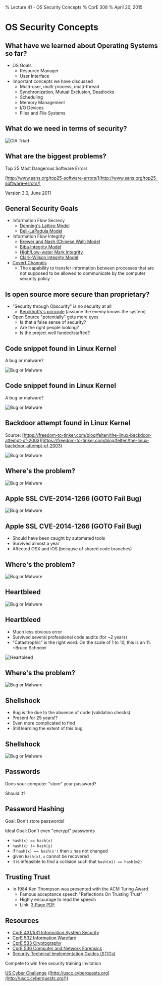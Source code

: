 % Lecture 41 -  OS Security Concepts
% CprE 308
% April 20, 2015

# OS Security Concepts

## What have we learned about Operating Systems so far?
 - OS Goals
    - Resource Manager
    - User Interface
 - Important concepts we have discussed
    - Multi-user, multi-process, multi-thread
    - Synchronization, Mutual Exclusion, Deadlocks
    - Scheduling
    - Memory Management
    - I/O Devices
    - Files and File Systems
    
## What do we need in terms of security?

![CIA Triad](./img/cia_triad.png)

## What are the biggest problems?

Top 25 Most Dangerous Software Errors

[http://www.sans.org/top25-software-errors/](http://www.sans.org/top25-software-errors/)

Version 3.0, June 2011

## General Security Goals
 - Information Flow Secrecy
    - [Denning's Lattice Model](https://en.wikipedia.org/wiki/Lattice-based_access_control)
    - [Bell-LaPadula Model](https://en.wikipedia.org/wiki/Bell%E2%80%93LaPadula_model)
 - Information Flow Integrity
    - [Brewer and Nash (Chinese Wall) Model](https://en.wikipedia.org/wiki/Chinese_wall#Computer_science)
    - [Biba Integrity Model](https://en.wikipedia.org/wiki/Biba_Model)
    - [High/Low-water Mark Integrity](https://en.wikipedia.org/wiki/High-water_mark_%28computer_security%29)
    - [Clark-Wilson Integrity Model](https://en.wikipedia.org/wiki/Clark%E2%80%93Wilson_model)
 - [Covert Channels](https://en.wikipedia.org/wiki/Covert_channel)
    - The capability to transfer information between processes that are not supposed to be allowed to communicate by the computer security policy
 
## Is open source more secure than proprietary?

- "Security through Obscurity" is no security at all
     - [Kerckhoffs's principle](https://en.wikipedia.org/wiki/Kerckhoffs%27s_principle) (assume the enemy knows the system)
- Open Source "potentially" gets more eyes
     - Is that a false sense of security?
     - Are the right people looking?
     - Is the project well funded/staffed?

## Code snippet found in Linux Kernel

A bug or malware?

![Bug or Malware](./img/bug_or_malware1.png)

## Code snippet found in Linux Kernel

A bug or malware?

![Bug or Malware](./img/bug_or_malware2.png)

## Backdoor attempt found in Linux Kernel

Source: [https://freedom-to-tinker.com/blog/felten/the-linux-backdoor-attempt-of-2003](https://freedom-to-tinker.com/blog/felten/the-linux-backdoor-attempt-of-2003)

![Bug or Malware](./img/bug_or_malware3.png)

## Where's the problem?

![Bug or Malware](./img/bug_or_malware4.png)

## Apple SSL CVE-2014-1266 (GOTO Fail Bug)

![Bug or Malware](./img/bug_or_malware5.png)

## Apple SSL CVE-2014-1266 (GOTO Fail Bug)

- Should have been caught by automated tools
- Survived almost a year
- Affected OSX and iOS (because of shared code branches)

## Where's the problem?

![Bug or Malware](./img/bug_or_malware6.png)

## Heartbleed

![Bug or Malware](./img/bug_or_malware7.png)

## Heartbleed

- Much less obvious error
- Survived several professional code audits (for ~2 years)
- "Catastrophic" is the right word. On the scale of 1 to 10, this is an 11. ~Bruce Schneier

![Heartbleed](./img/heartbleed.png)

## Where's the problem?

![Bug or Malware](./img/bug_or_malware8.png)

## Shellshock

- Bug is the due to the absence of code (validation checks)
- Present for 25 years!?
- Even more complicated to find
- Still learning the extent of this bug

## Shellshock

![Bug or Malware](./img/shellshock.png)

## Passwords

Does your computer "store" your password?

Should it?

## Password Hashing

Goal: Don't store passwords!

Ideal Goal: Don't even "encrypt" passwords

- `hash(x) == hash(x)`
- `hash(x) != hash(y)`
- if `hash(x) == hash(x')` then `x` has not changed
- given `hash(x)`, `x` cannot be recovered
- it is infeasible to find a collision such that `hash(m1) == hash(m2)`

## Trusting Trust

- In 1984 Ken Thompson was presented with the ACM Turing Award
    - Famous acceptance speech "Reflections On Trusting Trust"
    - Highly encourage to read the speech
    - Link: [3 Page PDF](http://cs.unc.edu/~fabian/course_papers/trust.pdf)

## Resources

- [CprE 431/531 Information System Security](http://www.iac.iastate.edu/courses/#InfoSysSec)
- [CprE 532 Information Warefare](http://www.iac.iastate.edu/courses/#InfoWarfare)
- [CprE 533 Cryptography](http://www.iac.iastate.edu/courses/#Crypto)
- [CprE 536 Computer and Network Forensics](http://www.iac.iastate.edu/courses/#Forensics)
- [Security Technical Implementation Guides (STIGs)](http://iase.disa.mil/stigs/Pages/index.aspx)

Compete to win free security training invitation

[US Cyber Challenge](http://www.uscyberchallenge.org/) ([http://uscc.cyberquests.org](http://uscc.cyberquests.org/))
